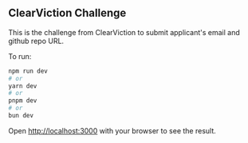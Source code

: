 ## ClearViction Challenge

This is the challenge from ClearViction to submit applicant's email and github repo URL.

To run:

```bash
npm run dev
# or
yarn dev
# or
pnpm dev
# or
bun dev
```

Open [http://localhost:3000](http://localhost:3000) with your browser to see the result.